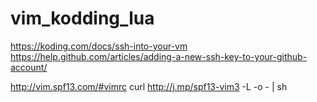 # vim_kodding_lua

https://koding.com/docs/ssh-into-your-vm
https://help.github.com/articles/adding-a-new-ssh-key-to-your-github-account/


http://vim.spf13.com/#vimrc
curl http://j.mp/spf13-vim3 -L -o - | sh

